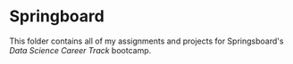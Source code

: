 # Springboard

This folder contains all of my assignments and projects for Springsboard's *Data Science Career Track* bootcamp.  
